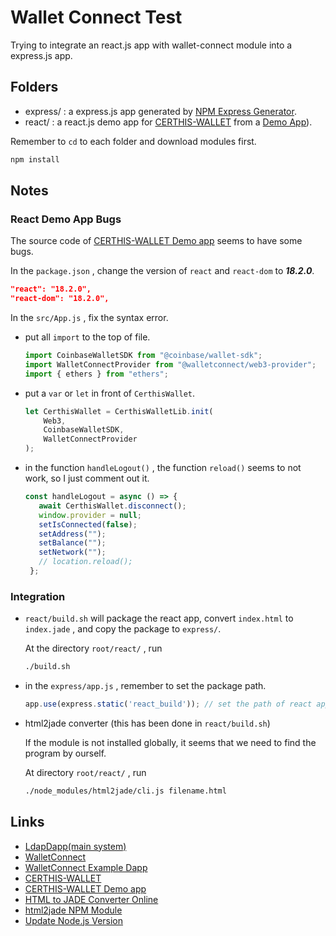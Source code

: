 # Wallet Connect Test #
 
Trying to integrate an react.js app with wallet-connect module into a express.js app.

## Folders ##

- express/ : a express.js app generated by [NPM Express Generator](https://www.npmjs.com/package/express-generator). 
- react/ : a react.js demo app for [CERTHIS-WALLET](https://github.com/certhis/CERTHIS-WALLET) from a [Demo App](https://codesandbox.io/s/certhis-wallet-react-lhuddn)). 

Remember to `cd` to each folder and download modules first.

```sh
npm install
```

## Notes ##

### React Demo App Bugs ###

The source code of [CERTHIS-WALLET Demo app](https://codesandbox.io/s/certhis-wallet-react-lhuddn) seems to have some bugs.

In the `package.json` , change the version of `react` and `react-dom` to __*18.2.0*__.

```json
"react": "18.2.0",
"react-dom": "18.2.0",
```

In the `src/App.js` , fix the syntax error.

- put all `import` to the top of file.
  
  ```js
  import CoinbaseWalletSDK from "@coinbase/wallet-sdk";
  import WalletConnectProvider from "@walletconnect/web3-provider";
  import { ethers } from "ethers";
  ```
- put a `var` or `let` in front of `CerthisWallet`.

  ```js
  let CerthisWallet = CerthisWalletLib.init(
      Web3,
      CoinbaseWalletSDK,
      WalletConnectProvider
  );
  ```
 
 - in the function `handleLogout()` , the function `reload()` seems to not work, so I just comment out it.
 
   ```js
   const handleLogout = async () => {
      await CerthisWallet.disconnect();
      window.provider = null;
      setIsConnected(false);
      setAddress("");
      setBalance("");
      setNetwork("");
      // location.reload();
    };
   ```
### Integration ###

- `react/build.sh` will package the react app, convert `index.html` to `index.jade` , and copy the package to `express/`.

  At the directory `root/react/` , run
  ```sh
  ./build.sh
  ```
  
- in the `express/app.js` , remember to set the package path.

  ```js
  app.use(express.static('react_build')); // set the path of react app package 
  ```

- html2jade converter (this has been done in `react/build.sh`)

  If the module is not installed globally, it seems that we need to find the program by ourself.
  
  At directory `root/react/` , run
  ```sh
  ./node_modules/html2jade/cli.js filename.html
  ```

## Links ##

- [LdapDapp(main system)](https://github.com/jenhao-thesis/LdapDapp)
- [WalletConnect](https://walletconnect.com/)
- [WalletConnect Example Dapp](https://github.com/WalletConnect/walletconnect-example-dapp) 
- [CERTHIS-WALLET](https://github.com/certhis/CERTHIS-WALLET)
- [CERTHIS-WALLET Demo app](https://codesandbox.io/s/certhis-wallet-react-lhuddn)
- [HTML to JADE Converter Online](https://codebeautify.org/html-to-jade-converter)
- [html2jade NPM Module](https://www.npmjs.com/package/html2jade)
- [Update Node.js Version](https://www.freecodecamp.org/news/how-to-install-node-js-on-ubuntu-and-update-npm-to-the-latest-version/)

